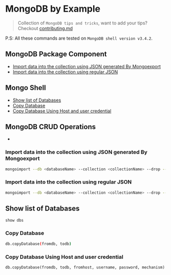 # MongoDB by Example

> Collection of `MongoDB tips and tricks`, want to add your tips? Checkout [contributing.md](./contributing.md)

P.S: All these commands are tested on `MongoDB shell version v3.4.2`.
## MongoDB Package Component
* [Import data into the collection using JSON generated By Mongoexport](#import-data-into-the-collection-using-json-generated-by-mongoexport)
* [Import data into the collection using regular JSON](#import-data-into-the-collection-using-regular-json)

## Mongo Shell
   * [Show list of Databases](#show-list-of-databases)
   * [Copy Database](#copy-database)
   * [Copy Database Using Host and user credential](#copy-database-using-host-and-user-credential)

## MongoDB CRUD Operations
   * 

### Import data into the collection using JSON generated By Mongoexport
```sh
mongoimport --db <databaseName> --collection <collectionName> --drop --file <jsonFile>.json
```
### Import data into the collection using regular JSON
```sh
mongoimport --db <databaseName> --collection <collectionName> --drop --file <jsonFile>.json --jsonArray
```
## Show list of Databases
```bash
show dbs
```
### Copy Database
```sh
db.copyDatabase(fromdb, todb)
```
### Copy Database Using Host and user credential
```
db.copyDatabase(fromdb, todb, fromhost, username, password, mechanism)
```
